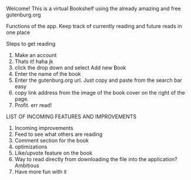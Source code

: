 Welcome!
This is a virtual Bookshelf using the already amazing and free gutenburg.org


Functions of the app. 
Keep track of currently reading and future reads in one place


Steps to get reading
1. Make an account
2. Thats it! haha jk
3. click the drop down and select Add new Book
4. Enter the name of the book
5. Enter the gutenburg.org url. Just copy and paste from the search bar easy
6. copy link address from the image of the book cover on the right of the page. 
7. Profit. err read! 

LIST OF INCOMING FEATURES AND IMPROVEMENTS
1. Incoming improvements
2. Feed to see what others are reading
3. Comment section for the book
4. optimizations
5. Like/upvote feature on the book
6. Way to read directly from downloading the file into the application? Ambitious
7. Have more fun with it